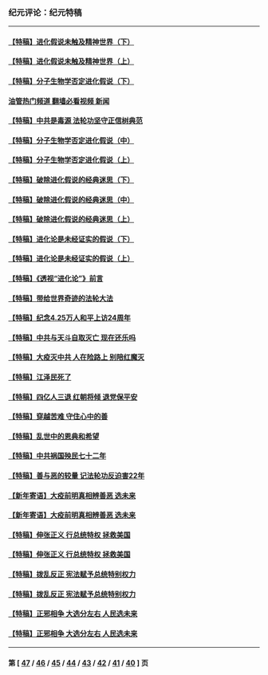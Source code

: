 ### 纪元评论：纪元特稿
---
#### [【特稿】进化假说未触及精神世界（下）](../../pages/nsc424/n14048707.md?08170330) 
#### [【特稿】进化假说未触及精神世界（上）](../../pages/nsc424/n14042113.md?08170330) 
#### [【特稿】分子生物学否定进化假说（下）](../../pages/nsc424/n14038267.md?08170330) 
#### [油管热门频道 翻墙必看视频 新闻](ok?08170330)
#### [【特稿】中共是毒源 法轮功坚守正信树典范](../../pages/nsc424/n14037281.md?08170330) 
#### [【特稿】分子生物学否定进化假说（中）](../../pages/nsc424/n14035548.md?08170330) 
#### [【特稿】分子生物学否定进化假说（上）](../../pages/nsc424/n14032398.md?08170330) 
#### [【特稿】破除进化假说的经典迷思（下）](../../pages/nsc424/n14029015.md?08170330) 
#### [【特稿】破除进化假说的经典迷思（中）](../../pages/nsc424/n14027341.md?08170330) 
#### [【特稿】破除进化假说的经典迷思（上）](../../pages/nsc424/n14024749.md?08170330) 
#### [【特稿】进化论是未经证实的假说（下）](../../pages/nsc424/n14022170.md?08170330) 
#### [【特稿】进化论是未经证实的假说（上）](../../pages/nsc424/n14020737.md?08170330) 
#### [【特稿】《透视“进化论”》前言](../../pages/nsc424/n14019941.md?08170330) 
#### [【特稿】带给世界奇迹的法轮大法](../../pages/nsc424/n13994132.md?08170330) 
#### [【特稿】纪念4.25万人和平上访24周年](../../pages/nsc424/n13980883.md?08170330) 
#### [【特稿】中共与天斗自取灭亡 现在还乐吗](../../pages/nsc424/n13897482.md?08170330) 
#### [【特稿】大疫灭中共 人在险路上 别陪红魔灭](../../pages/nsc424/n13890697.md?08170330) 
#### [【特稿】江泽民死了](../../pages/nsc424/n13876300.md?08170330) 
#### [【特稿】四亿人三退 红朝将倾 退党保平安](../../pages/nsc424/n13794378.md?08170330) 
#### [【特稿】穿越苦难 守住心中的善](../../pages/nsc424/n13784979.md?08170330) 
#### [【特稿】乱世中的恩典和希望](../../pages/nsc424/n13734687.md?08170330) 
#### [【特稿】中共祸国殃民七十二年](../../pages/nsc424/n13272607.md?08170330) 
#### [【特稿】善与恶的较量 记法轮功反迫害22年](../../pages/nsc424/n13086597.md?08170330) 
#### [【新年寄语】大疫前明真相辨善恶 选未来](../../pages/nsc424/n12660855.md?08170330) 
#### [【新年寄语】大疫前明真相辨善恶 选未来](../../pages/nsc424/n12660855.md?08170330) 
#### [【特稿】伸张正义 行总统特权 拯救美国](../../pages/nsc424/n12616806.md?08170330) 
#### [【特稿】伸张正义 行总统特权 拯救美国](../../pages/nsc424/n12616806.md?08170330) 
#### [【特稿】拨乱反正 宪法赋予总统特别权力](../../pages/nsc424/n12598306.md?08170330) 
#### [【特稿】拨乱反正 宪法赋予总统特别权力](../../pages/nsc424/n12598306.md?08170330) 
#### [【特稿】正邪相争 大选分左右 人民选未来](../../pages/nsc424/n12545208.md?08170330) 
#### [【特稿】正邪相争 大选分左右 人民选未来](../../pages/nsc424/n12545208.md?08170330) 

---
#### 第 [ [47](./47.md?08170330) / [46](./46.md?08170330) / [45](./45.md?08170330) / [44](./44.md?08170330) / [43](./43.md?08170330) / [42](./42.md?08170330) / [41](./41.md?08170330) / [40](./40.md?08170330) ] 页
